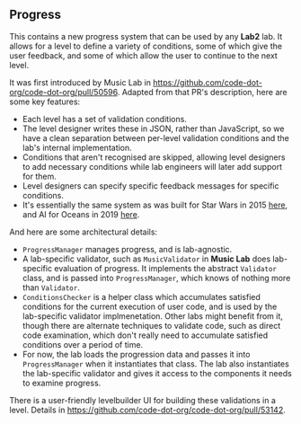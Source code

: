 ## Progress

This contains a new progress system that can be used by any **Lab2** lab.  It allows for a level to define a variety of conditions, some of which give the user feedback, and some of which allow the user to continue to the next level.

It was first introduced by Music Lab in https://github.com/code-dot-org/code-dot-org/pull/50596.  Adapted from that PR's description, here are some key features:

- Each level has a set of validation conditions.
- The level designer writes these in JSON, rather than JavaScript, so we have a clean separation between per-level validation conditions and the lab's internal implementation.
- Conditions that aren't recognised are skipped, allowing level designers to add necessary conditions while lab engineers will later add support for them.
- Level designers can specify specific feedback messages for specific conditions.
- It's essentially the same system as was built for Star Wars in 2015 [here](https://github.com/code-dot-org/code-dot-org/blob/1003ddc2281b4bed5a1d4473c2e4104bafc476f8/apps/src/studio/levels.js#L3261-L3290), and AI for Oceans in 2019 [here](https://github.com/code-dot-org/ml-activities/blob/51eedd101c4fe645a82d7d06bb4dfdc62003e023/src/oceans/models/guide.js).

And here are some architectural details:

- `ProgressManager` manages progress, and is lab-agnostic.
- A lab-specific validator, such as `MusicValidator` in **Music Lab** does lab-specific evaluation of progress. It implements the abstract `Validator` class, and is passed into `ProgressManager`, which knows of nothing more than `Validator`.
- `ConditionsChecker` is a helper class which accumulates satisfied conditions for the current execution of user code, and is used by the lab-specific validator implmenetation. Other labs might benefit from it, though there are alternate techniques to validate code, such as direct code examination, which don't really need to accumulate satisfied conditions over a period of time.
- For now, the lab loads the progression data and passes it into `ProgressManager` when it instantiates that class. The lab also instantiates the lab-specific validator and gives it access to the components it needs to examine progress.

There is a user-friendly levelbuilder UI for building these validations in a level.  Details in https://github.com/code-dot-org/code-dot-org/pull/53142.
